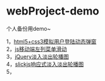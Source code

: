 # webProject-demo
个人备份用demo~<br/>

1，[html5+css3模拟用户登陆动态弹窗](https://amyidol.github.io/webProject-demo/html5+css3模拟用户登陆动态弹窗/demo.html)<br/>
2，[js移动端左列菜单滑动](https://amyidol.github.io/webProject-demo/js移动端左列菜单滑动/category.html)<br/>
3，[jQuery淡入淡出轮播图](https://amyidol.github.io/webProject-demo/jQuery淡入淡出轮播图/jQuery淡入淡出轮播图.html)<br/>
4，[slickjs响应式淡入淡出轮播图](https://amyidol.github.io/webProject-demo/slickjs响应式淡入淡出轮播图/slick.html)<br/>
5，
